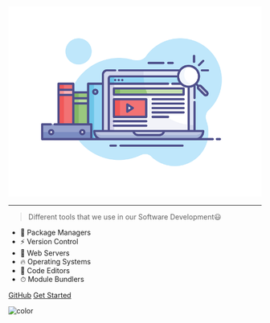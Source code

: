 <img alt="Technology" width="700px" src="/assets/images/tech.png" />

---

> Different tools that we use in our Software Development😃

- 🚀 Package Managers
- ⚡️️ Version Control
- 💎 Web Servers
- 🔥 Operating Systems
- 📼 Code Editors
- ⏱ Module Bundlers

<div class="buttons">
  <a href="https://github.com/gopibabus/TechNotes/" target="_blank"><span>GitHub</span></a>
  <a href="#/README"><span>Get Started</span></a>
</div>

![color](#ffffff)
